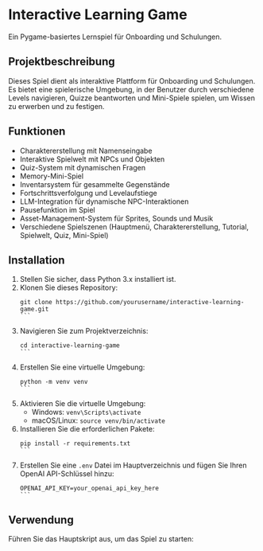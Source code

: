 # Interactive Learning Game

Ein Pygame-basiertes Lernspiel für Onboarding und Schulungen.

## Projektbeschreibung

Dieses Spiel dient als interaktive Plattform für Onboarding und Schulungen. Es bietet eine spielerische Umgebung, in der Benutzer durch verschiedene Levels navigieren, Quizze beantworten und Mini-Spiele spielen, um Wissen zu erwerben und zu festigen.

## Funktionen

- Charaktererstellung mit Namenseingabe
- Interaktive Spielwelt mit NPCs und Objekten
- Quiz-System mit dynamischen Fragen
- Memory-Mini-Spiel
- Inventarsystem für gesammelte Gegenstände
- Fortschrittsverfolgung und Levelaufstiege
- LLM-Integration für dynamische NPC-Interaktionen
- Pausefunktion im Spiel
- Asset-Management-System für Sprites, Sounds und Musik
- Verschiedene Spielszenen (Hauptmenü, Charaktererstellung, Tutorial, Spielwelt, Quiz, Mini-Spiel)

## Installation

1. Stellen Sie sicher, dass Python 3.x installiert ist.
2. Klonen Sie dieses Repository:
   ````
   git clone https://github.com/yourusername/interactive-learning-game.git
   ```
3. Navigieren Sie zum Projektverzeichnis:
   ````
   cd interactive-learning-game
   ```
4. Erstellen Sie eine virtuelle Umgebung:
   ````
   python -m venv venv
   ```
5. Aktivieren Sie die virtuelle Umgebung:
   - Windows: `venv\Scripts\activate`
   - macOS/Linux: `source venv/bin/activate`
6. Installieren Sie die erforderlichen Pakete:
   ````
   pip install -r requirements.txt
   ```
7. Erstellen Sie eine `.env` Datei im Hauptverzeichnis und fügen Sie Ihren OpenAI API-Schlüssel hinzu:
   ````
   OPENAI_API_KEY=your_openai_api_key_here
   ```

## Verwendung

Führen Sie das Hauptskript aus, um das Spiel zu starten: